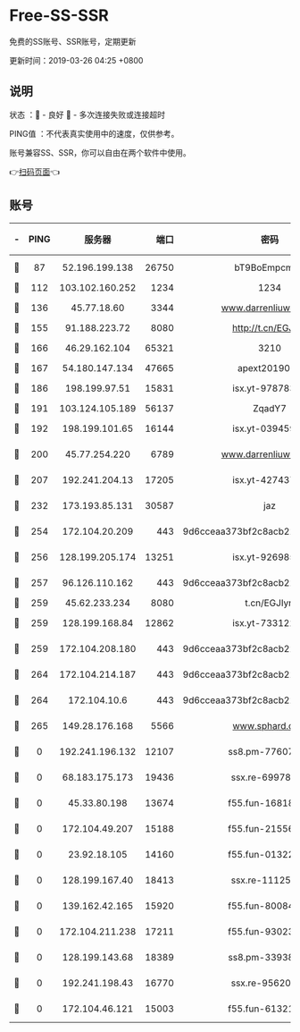 # Free-SS-SSR

免费的SS账号、SSR账号，定期更新

更新时间：2019-03-26 04:25 +0800

## 说明

状态     ：🙂 - 良好 🙁 - 多次连接失败或连接超时

PING值   ：不代表真实使用中的速度，仅供参考。

账号兼容SS、SSR，你可以自由在两个软件中使用。

👉[扫码页面](https://liesauer.github.io/Free-SS-SSR/)👈

## 账号

|-|PING|服务器|端口|密码|加密方式|区域|
|:----:|:----:|:-----:|-----:|:----:|:----:|:----:|
|🙂|87|52.196.199.138|26750|bT9BoEmpcmP7|aes-256-cfb|JP|
|🙂|112|103.102.160.252|1234|1234|rc4-md5|JP|
|🙂|136|45.77.18.60|3344|www.darrenliuwei.com|aes-256-cfb|JP|
|🙂|155|91.188.223.72|8080|http://t.cn/EGJIyrl|rc4-md5|RU|
|🙂|166|46.29.162.104|65321|3210|aes-256-ctr|RU|
|🙂|167|54.180.147.134|47665|apext2019001|chacha20|KR|
|🙂|186|198.199.97.51|15831|isx.yt-97878355|aes-256-cfb|US|
|🙂|191|103.124.105.189|56137|ZqadY7|chacha20|CN|
|🙂|192|198.199.101.65|16144|isx.yt-03945929|aes-256-cfb|US|
|🙂|200|45.77.254.220|6789|www.darrenliuwei.com|aes-256-cfb|SG|
|🙂|207|192.241.204.13|17205|isx.yt-42743727|aes-256-cfb|US|
|🙂|232|173.193.85.131|30587|jaz|aes-256-cfb|US|
|🙂|254|172.104.20.209|443|9d6cceaa373bf2c8acb22e60b6a58be6|aes-256-cfb|US|
|🙂|256|128.199.205.174|13251|isx.yt-92698565|aes-256-cfb|SG|
|🙂|257|96.126.110.162|443|9d6cceaa373bf2c8acb22e60b6a58be6|aes-256-cfb|US|
|🙂|259|45.62.233.234|8080|t.cn/EGJIyrl|rc4-md5|CA|
|🙂|259|128.199.168.84|12862|isx.yt-73312221|aes-256-cfb|SG|
|🙂|259|172.104.208.180|443|9d6cceaa373bf2c8acb22e60b6a58be6|aes-256-cfb|US|
|🙂|264|172.104.214.187|443|9d6cceaa373bf2c8acb22e60b6a58be6|aes-256-cfb|US|
|🙂|264|172.104.10.6|443|9d6cceaa373bf2c8acb22e60b6a58be6|aes-256-cfb|US|
|🙂|265|149.28.176.168|5566|www.sphard.com|aes-256-cfb|AU|
|🙁|0|192.241.196.132|12107|ss8.pm-77607879|aes-256-cfb|US|
|🙁|0|68.183.175.173|19436|ssx.re-69978912|aes-256-cfb|US|
|🙁|0|45.33.80.198|13674|f55.fun-16818858|aes-256-cfb|US|
|🙁|0|172.104.49.207|15188|f55.fun-21556723|aes-256-cfb|SG|
|🙁|0|23.92.18.105|14160|f55.fun-01322575|aes-256-cfb|US|
|🙁|0|128.199.167.40|18413|ssx.re-11125566|aes-256-cfb|SG|
|🙁|0|139.162.42.165|15920|f55.fun-80084282|aes-256-cfb|SG|
|🙁|0|172.104.211.238|17211|f55.fun-93023249|aes-256-cfb|US|
|🙁|0|128.199.143.68|18389|ss8.pm-33938074|aes-256-cfb|SG|
|🙁|0|192.241.198.43|16770|ssx.re-95620121|aes-256-cfb|US|
|🙁|0|172.104.46.121|15003|f55.fun-61321984|aes-256-cfb|SG|
